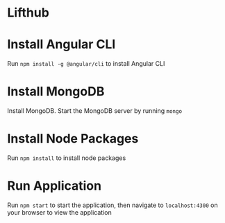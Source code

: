 # Lifthub

# Install Angular CLI

Run `npm install -g @angular/cli` to install Angular CLI

# Install MongoDB

Install MongoDB.
Start the MongoDB server by running `mongo` 

# Install Node Packages

Run `npm install` to install node packages

# Run Application

Run `npm start` to start the application, then navigate to `localhost:4300` on your browser to view the application
